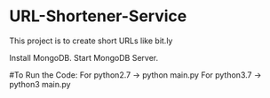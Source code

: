 # URL-Shortener-Service
This project is to create short URLs like bit.ly

Install MongoDB.
Start MongoDB Server.

#To Run the Code:
For python2.7 -> python main.py
For python3.7 -> python3 main.py
